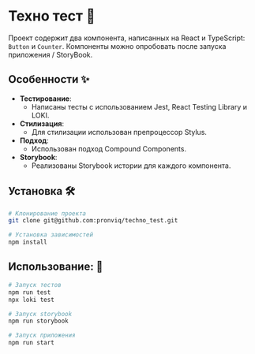 # Техно тест 🚀

Проект содержит два компонента, написанных на React и TypeScript: `Button` и `Counter`.
Компоненты можно опробовать после запуска приложения / StoryBook.

## Особенности ✨

- **Тестирование**:
  - Написаны тесты с использованием Jest, React Testing Library и LOKI.
- **Стилизация**:
  - Для стилизации использован препроцессор Stylus.
- **Подход**:
  - Использован подход Compound Components.
- **Storybook**:
  - Реализованы Storybook истории для каждого компонента.

## Установка 🛠️
```bash
# Клонирование проекта
git clone git@github.com:pronviq/techno_test.git

# Установка зависимостей
npm install
```

## Использование: 🤝
```bash
# Запуск тестов
npm run test
npx loki test

# Запуск storybook
npm run storybook

# Запуск приложения
npm run start
```

